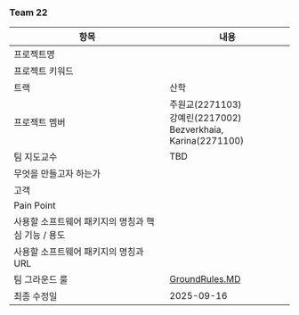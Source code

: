 ### Team 22 

| 항목 | 내용 |
|------|------|
| 프로젝트명 |  |
| 프로젝트 키워드 |  |
| 트랙 | 산학 |
| 프로젝트 멤버 | 주원교(2271103) <br> 강예린(2217002) <br> Bezverkhaia, Karina(2271100)  |
| 팀 지도교수 | TBD |
| 무엇을 만들고자 하는가 |  |
| 고객 |  |
| Pain Point |  |
| 사용할 소프트웨어 패키지의 명칭과 핵심 기능 / 용도 |  |
| 사용할 소프트웨어 패키지의 명칭과 URL |  |
| 팀 그라운드 룰 | [GroundRules.MD](https://github.com/TEAM-N0VA/N0VA/blob/main/GroundRule.MD) |
| 최종 수정일 | 2025-09-16|
